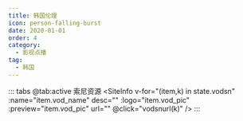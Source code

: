 ```yaml
---
title: 韩国伦理
icon: person-falling-burst
date: 2020-01-01
order: 4
category:
  - 影视点播
tag:
  - 韩国
---
```


<ArtPlayer :src="state.src" :config="artConfig(Hls,state.PlayList)" type="Hls"/>

::: tabs
@tab:active 索尼资源
<SiteInfo v-for="(item,k) in state.vodsn" :name="item.vod_name" desc="" :logo="item.vod_pic"
:preview="item.vod_pic" url="" @click="vodsnurl(k)" />
:::

<script setup lang="ts">
  import { vod } from 'db'
  import { artConfig, Hls } from 'cps/artConst'
  import { useStorage } from '@vueuse/core'
  import { onMounted, nextTick, onDeactivated } from "vue";
  const state = useStorage(
    "vod-hgll",
    {
      src:"",
      vodsn: [],
      PlayList: []
    }
  )
 
  onMounted(async () => {
    const sn = await vod.find({ "name": "snzy-57" })
    state.value.vodsn = sn.data
    vodmdurl(0)
  });
  const vodsnurl = (key) => {
    const { vodsn } = state.value
    state.value.PlayList =vodsn
    state.value.src = vodsn[key].url
  }
</script>
